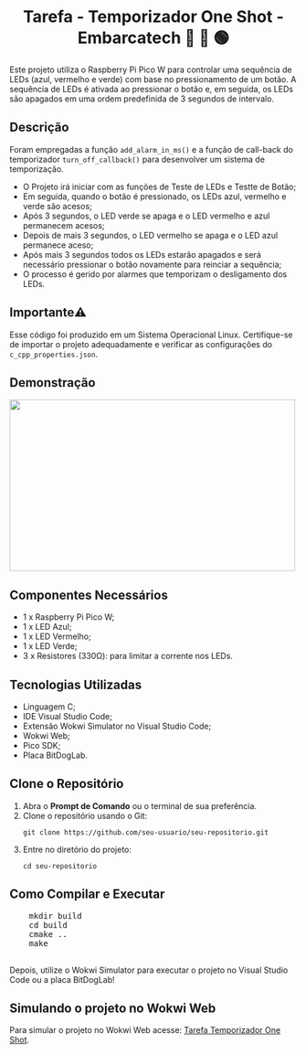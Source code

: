 <h1 align="center">Tarefa - Temporizador One Shot - Embarcatech 🔵 🔴 🟢  </h1>
<p>Este projeto utiliza o Raspberry Pi Pico W para controlar uma sequência de LEDs (azul, vermelho e verde) com base no pressionamento de um botão. A sequência de LEDs é ativada ao pressionar o botão e, em seguida, os LEDs são apagados em uma ordem predefinida de 3 segundos de intervalo.</p>   

<h2>Descrição</h2>
<p>Foram empregadas a função <code>add_alarm_in_ms()</code> e a função de call-back do temporizador <code>turn_off_callback()</code> para desenvolver um sistema de temporização.</p>
<ul>
    <li>O Projeto irá iniciar com as  funções de Teste de LEDs e Testte de Botão;</li>
    <li>Em seguida, quando o botão é pressionado, os LEDs azul, vermelho e verde são acesos;</li>
    <li>Após 3 segundos, o LED verde se apaga e o LED vermelho e azul permanecem acesos;</li>
    <li>Depois de mais 3 segundos, o LED vermelho se apaga e o LED azul permanece aceso;</li>
    <li>Após mais 3 segundos todos os LEDs estarão apagados e será necessário pressionar o botão novamente para reinciar a sequência;</li>
    <li>O processo é gerido por alarmes que temporizam o desligamento dos LEDs.</li>   
</ul>

<h2>Importante⚠️</h2>
<p>Esse código foi produzido em um Sistema Operacional Linux. Certifique-se de importar o projeto adequadamente e verificar as configurações do <code>c_cpp_properties.json</code>.</p>

<h2>Demonstração</h2>
    <img src="assets/semaforo.gif" width="500" height="300">

<h2>Componentes Necessários</h2>
    <ul>
        <li>1 x Raspberry Pi Pico W;</li>
        <li>1 x LED Azul;</li>
        <li>1 x LED Vermelho;</li>
        <li>1 x LED Verde;</li>
        <li>3 x Resistores (330Ω): para limitar a corrente nos LEDs.</li>
    </ul>
    
<h2>Tecnologias Utilizadas</h2>
  <ul>
    <li>Linguagem C;</li>
    <li>IDE Visual Studio Code;</li>
    <li>Extensão Wokwi Simulator no Visual Studio Code;</li>
    <li>Wokwi Web;</li>
    <li>Pico SDK;</li>
    <li>Placa BitDogLab.</li>  
  </ul>

<h2>Clone o Repositório</h2>
  <ol>
     <li>Abra o <strong>Prompt de Comando</strong> ou o terminal de sua preferência.</li>
     <li>Clone o repositório usando o Git:
       <pre><code>git clone https://github.com/seu-usuario/seu-repositorio.git</code></pre>
     </li>
      <li>Entre no diretório do projeto:
          <pre><code>cd seu-repositorio</code></pre>
      </li>
  </ol>
  
<h2>Como Compilar e Executar</h2>
    <pre>
    mkdir build
    cd build
    cmake ..
    make
    </pre>
    <p>Depois, utilize o Wokwi Simulator para executar o projeto no Visual Studio Code ou a placa BitDogLab!</p>
    
<h2>Simulando o projeto no Wokwi Web</h2>
  <p>Para simular o projeto no Wokwi Web acesse: <a href="https://wokwi.com/projects/421833577874139137" target="_blank">Tarefa Temporizador One Shot</a>.</p>
